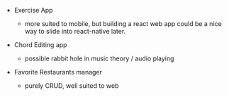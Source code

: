 - Exercise App

  - more suited to mobile, but building a react web app could be a nice way to
    slide into react-native later.

- Chord Editing app

  - possible rabbit hole in music theory / audio playing

- Favorite Restaurants manager
  - purely CRUD, well suited to web
